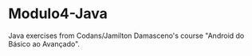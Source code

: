 # Modulo4-Java
Java  exercises from Codans/Jamilton Damasceno's course "Android do Básico ao Avançado".
